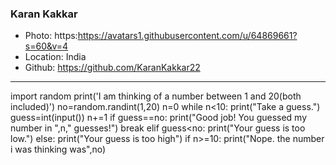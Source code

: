 ### Karan Kakkar

- Photo: https:https://avatars1.githubusercontent.com/u/64869661?s=60&v=4
- Location: India
- Github: https://github.com/KaranKakkar22

***
import random print('I am thinking of a number between 1 and 20(both included)')
no=random.randint(1,20)
n=0 while n<10:
print("Take a guess.")
guess=int(input())
n+=1 if guess==no:
print("Good job! You guessed my number in ",n," guesses!")
break elif guess<no:
print("Your guess is too low.")
else:
print("Your guess is too high")
if n>=10:
print("Nope. the number i was thinking was",no)
    
